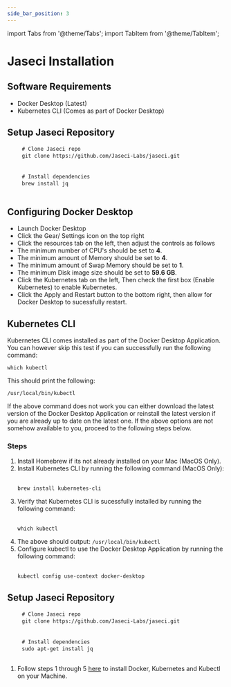 ```yaml
---
side_bar_position: 3
---
```


import Tabs from '@theme/Tabs';
import TabItem from '@theme/TabItem';

# Jaseci Installation

## Software Requirements

- Docker Desktop (Latest)
- Kubernetes CLI (Comes as part of Docker Desktop)



<Tabs>
  <TabItem value="macos-and-windows-wsl" label="MacOS and Windows (WSL)" default>
    <h2>Setup Jaseci Repository</h2>
    <pre>
    <code># Clone Jaseci repo</code>
    <code>git clone https://github.com/Jaseci-Labs/jaseci.git</code>
    <br>
    <code># Install dependencies</code>
    <code>brew install jq</code>
    </pre>
    <h2>Configuring Docker Desktop</h2>
    <ul>
        <li>Launch Docker Desktop</li>
        <li>Click the Gear/ Settings icon on the top right</li>
        <li>Click the resources tab on the left, then adjust the controls as follows</li>
        <li>The minimum number of CPU's should be set to <strong>4</strong>.</li>
        <li>The minimum amount of Memory should be set to <strong>4</strong>.</li>
        <li>The minimum amount of Swap Memory should be set to <strong>1</strong>.</li>
        <li>The minimum Disk image size should be set to <strong>59.6 GB</strong>.</li>
        <li>Click the Kubernetes tab on the left, Then check the first box (Enable Kubernetes) to enable Kubernetes.</li>
        <li>Click the Apply and Restart button to the bottom right, then allow for Docker Desktop to sucessfully restart.</li>
    </ul>
    <h2>Kubernetes CLI</h2>
    <p>Kubernetes CLI comes installed as part of the Docker Desktop Application. You can however skip this test if you can successfully run the following command:</p>
    <pre><code>which kubectl</code></pre>
    <p>This should print the following:</p>
    <pre><code>/usr/local/bin/kubectl</code></pre>
    <p>If the above command does not work you can either download the latest version of the Docker Desktop Application or reinstall the latest version if you are already up to date on the latest one. If the above options are not somehow available to you, proceed to the following steps below.</p>
    <h3>Steps</h3>
    <ol>
        <li>Install Homebrew if its not already installed on your Mac (MacOS Only).</li>
        <li>Install Kubernetes CLI by running the following command (MacOS Only):</li>
        <br/>
        <pre><code>brew install kubernetes-cli</code></pre>
        <li>Verify that Kubernetes CLI is sucessfully installed by running the following command:</li>
        <br/>
        <pre><code>which kubectl</code></pre>
        <li>The above should output: <code>/usr/local/bin/kubectl</code></li>
        <li>Configure kubectl to use the Docker Desktop Application by running the following command:</li>
        <br/>
        <pre><code>kubectl config use-context docker-desktop</code></pre>
    </ol>
  </TabItem>
  <TabItem value="linux" label="Linux">
    <h2>Setup Jaseci Repository</h2>
    <pre>
    <code># Clone Jaseci repo</code>
    <code>git clone https://github.com/Jaseci-Labs/jaseci.git</code>
    <br>
    <code># Install dependencies</code>
    <code>sudo apt-get install jq</code>
    </pre>
    <ol>
        <li>Follow steps 1 through 5 <a href="https://phoenixnap.com/kb/install-kubernetes-on-ubuntu">here</a> to install Docker, Kubernetes and Kubectl on your Machine.</li>
    </ol>
  </TabItem>
</Tabs>
